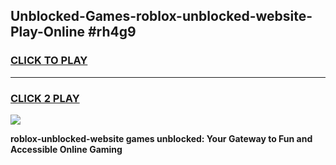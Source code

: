
## Unblocked-Games-roblox-unblocked-website-Play-Online #rh4g9
<h3>
<a href="https://news.freeplayer.one?title=roblox-unblocked-website&ref=3">CLICK TO PLAY</a></h3>
<hr>

<h3>
<a href="https://news.freeplayer.one?title=roblox-unblocked-website&ref=3">CLICK 2 PLAY</a>
  
</h3>

<a href="https://news.freeplayer.one?title=roblox-unblocked-website&ref=3"><img src="https://clearcache.store/games.png"></a>


**roblox-unblocked-website games unblocked: Your Gateway to Fun and Accessible Online Gaming**
